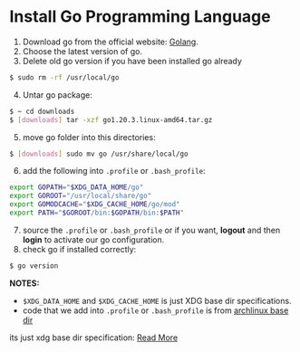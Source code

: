 # Install Go Programming Language

1. Download go from the official website: [Golang](https://go.dev/dl/).
2. Choose the latest version of go.
3. Delete old go version if you have been installed go already
```bash
$ sudo rm -rf /usr/local/go
```
4. Untar go package:
```bash
$ ~ cd downloads
$ [downloads] tar -xzf go1.20.3.linux-amd64.tar.gz
```
5. move go folder into this directories:
```bash
$ [downloads] sudo mv go /usr/share/local/go
```
6. add the following into `.profile` or `.bash_profile`:
```bash
export GOPATH="$XDG_DATA_HOME/go"
export GOROOT="/usr/local/share/go"
export GOMODCACHE="$XDG_CACHE_HOME/go/mod"
export PATH="$GOROOT/bin:$GOPATH/bin:$PATH"
```
7. source the `.profile` or `.bash_profile` or if you want, **logout** and then **login** to activate our go configuration.
8. check go if installed correctly:
```bash
$ go version
```

**NOTES:**

- `$XDG_DATA_HOME` and `$XDG_CACHE_HOME` is just XDG base dir specifications.
- code that we add into `.profile` or `.bash_profile` is from [archlinux base dir](https://wiki.archlinux.org/title/XDG_Base_Directory)

its just xdg base dir specification: [Read More](https://specifications.freedesktop.org/basedir-spec/basedir-spec-latest.html)
